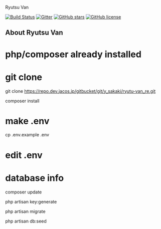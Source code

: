 <p align="left">Ryutsu Van</p>

<p align="center">

[![Build Status](https://img.shields.io/travis/gothinkster/laravel-realworld-example-app/master.svg)](https://travis-ci.org/gothinkster/laravel-realworld-example-app) [![Gitter](https://img.shields.io/gitter/room/realworld-dev/laravel.svg)](https://gitter.im/realworld-dev/laravel) [![GitHub stars](https://img.shields.io/github/stars/gothinkster/laravel-realworld-example-app.svg)](https://github.com/gothinkster/laravel-realworld-example-app/stargazers) [![GitHub license](https://img.shields.io/github/license/gothinkster/laravel-realworld-example-app.svg)](https://raw.githubusercontent.com/gothinkster/laravel-realworld-example-app/master/LICENSE)

</p>

## About Ryutsu Van

# php/composer already installed

# git clone
git clone https://repo.dev.jacos.jp/gitbucket/git/y_sakaki/ryutu-van_re.git

composer install

# make .env
cp .env.example .env
# edit .env
# database info

composer update

php artisan key:generate

php artisan migrate

php artisan db:seed


